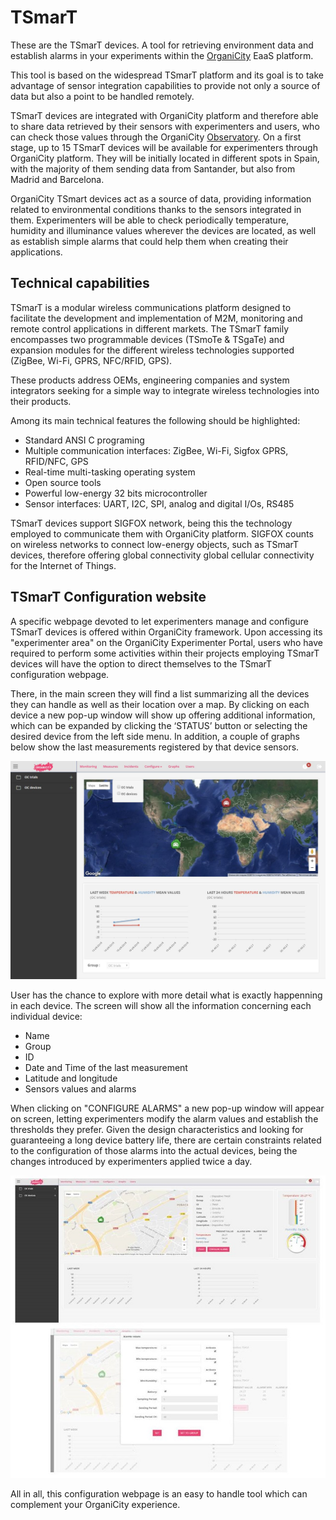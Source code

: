 # TSmarT

These are the TSmarT devices. A tool for retrieving environment data and establish alarms in your experiments within the [OrganiCity](http://organicity.eu) EaaS platform.

This tool is based on the widespread TSmarT platform and its goal is to take advantage of sensor integration capabilities to provide not only a source of data but also a point to be handled remotely.

TSmarT devices are integrated with OrganiCity platform and therefore able to share data retrieved by their sensors with experimenters and users, who can check those values through the OrganiCity [Observatory](http://observatory.organicity.eu/). On a first stage, up to 15 TSmarT devices will be available for experimenters through OrganiCity platform. They will be initially located in different spots in Spain, with the majority of them sending data from Santander, but also from Madrid and Barcelona.

OrganiCity TSmart devices act as a source of data, providing information related to environmental conditions thanks to the sensors integrated in them. Experimenters will be able to check periodically temperature, humidity and illuminance values wherever the devices are located, as well as establish simple alarms that could help them when creating their applications.


## Technical capabilities

TSmarT is a modular wireless communications platform designed to facilitate the development and implementation of M2M, monitoring and remote control applications in different markets. The TSmarT family encompasses two programmable devices (TSmoTe & TSgaTe) and expansion modules for the different wireless technologies supported (ZigBee, Wi-Fi, GPRS, NFC/RFID, GPS).

These products address OEMs, engineering companies and system integrators seeking for a simple way to integrate wireless technologies into their products.

Among its main technical features the following should be highlighted:

*   Standard ANSI C programing
*   Multiple communication interfaces: ZigBee, Wi-Fi, Sigfox GPRS, RFID/NFC, GPS
*   Real-time multi-tasking operating system
*   Open source tools
*   Powerful low-energy 32 bits microcontroller
*   Sensor interfaces: UART, I2C, SPI, analog and digital I/Os, RS485

TSmarT devices support SIGFOX network, being this the technology employed to communicate them with OrganiCity platform. SIGFOX counts on wireless networks to connect low-energy objects, such as TSmarT devices, therefore offering global connectivity global cellular connectivity for the Internet of Things.

## TSmarT Configuration website

A specific webpage devoted to let experimenters manage and configure TSmarT devices is offered within OrganiCity framework. Upon accessing its "experimenter area" on the OrganiCity Experimenter Portal, users who have required to perform some activities within their projects employing TSmarT devices will have the option to direct themselves to the TSmarT configuration webpage.

There, in the main screen they will find a list summarizing all the devices they can handle as well as their location over a map. By clicking on each device a new pop-up window will show up offering additional information, which can be expanded by clicking the ‘STATUS’ button or selecting the desired device from the left side menu. In addition, a couple of graphs below show the last measurements registered by that device sensors.

![TSmarT OC configuration main](images/OC_TSmarT_web_01.JPG)


User has the chance to explore with more detail what is exactly happenning in each device. The screen will show all the information concerning each individual device:


*   Name
*   Group
*   ID
*   Date and Time of the last measurement
*   Latitude and longitude
*   Sensors values and alarms


When clicking on "CONFIGURE ALARMS" a new pop-up window will appear on screen, letting experimenters modify the alarm values and establish the thresholds they prefer. Given the design characteristics and looking for guaranteeing a long device battery life, there are certain constraints related to the configuration of those alarms into the actual devices, being the changes introduced by experimenters applied twice a day.

![TSmarT OC configuration edit](images/OC_TSmarT_web_02+03.JPG)


All in all, this configuration webpage is an easy to handle tool which can complement your OrganiCity experience.
